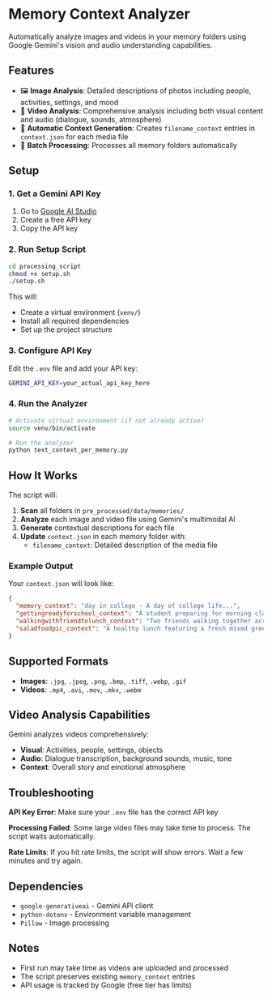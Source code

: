 # Memory Context Analyzer

Automatically analyze images and videos in your memory folders using Google Gemini's vision and audio understanding capabilities.

## Features

- 🖼️ **Image Analysis**: Detailed descriptions of photos including people, activities, settings, and mood
- 🎥 **Video Analysis**: Comprehensive analysis including both visual content and audio (dialogue, sounds, atmosphere)
- 📝 **Automatic Context Generation**: Creates `filename_context` entries in `context.json` for each media file
- 🔄 **Batch Processing**: Processes all memory folders automatically

## Setup

### 1. Get a Gemini API Key

1. Go to [Google AI Studio](https://aistudio.google.com/app/apikey)
2. Create a free API key
3. Copy the API key

### 2. Run Setup Script

```bash
cd processing_script
chmod +x setup.sh
./setup.sh
```

This will:
- Create a virtual environment (`venv/`)
- Install all required dependencies
- Set up the project structure

### 3. Configure API Key

Edit the `.env` file and add your API key:

```bash
GEMINI_API_KEY=your_actual_api_key_here
```

### 4. Run the Analyzer

```bash
# Activate virtual environment (if not already active)
source venv/bin/activate

# Run the analyzer
python text_context_per_memory.py
```

## How It Works

The script will:

1. **Scan** all folders in `pre_processed/data/memories/`
2. **Analyze** each image and video file using Gemini's multimodal AI
3. **Generate** contextual descriptions for each file
4. **Update** `context.json` in each memory folder with:
   - `filename_context`: Detailed description of the media file

### Example Output

Your `context.json` will look like:

```json
{
  "memory_context": "day in college - A day of college life...",
  "gettingreadyforschool_context": "A student preparing for morning classes, organizing their backpack with books and materials in a dorm room setting.",
  "walkingwithfriendtolunch_context": "Two friends walking together across campus, engaged in animated conversation while heading to lunch on a sunny afternoon.",
  "saladfoodpic_context": "A healthy lunch featuring a fresh mixed green salad with colorful vegetables, presented on a cafeteria tray."
}
```

## Supported Formats

- **Images**: `.jpg`, `.jpeg`, `.png`, `.bmp`, `.tiff`, `.webp`, `.gif`
- **Videos**: `.mp4`, `.avi`, `.mov`, `.mkv`, `.webm`

## Video Analysis Capabilities

Gemini analyzes videos comprehensively:
- **Visual**: Activities, people, settings, objects
- **Audio**: Dialogue transcription, background sounds, music, tone
- **Context**: Overall story and emotional atmosphere

## Troubleshooting

**API Key Error**: Make sure your `.env` file has the correct API key

**Processing Failed**: Some large video files may take time to process. The script waits automatically.

**Rate Limits**: If you hit rate limits, the script will show errors. Wait a few minutes and try again.

## Dependencies

- `google-generativeai` - Gemini API client
- `python-dotenv` - Environment variable management
- `Pillow` - Image processing

## Notes

- First run may take time as videos are uploaded and processed
- The script preserves existing `memory_context` entries
- API usage is tracked by Google (free tier has limits)
